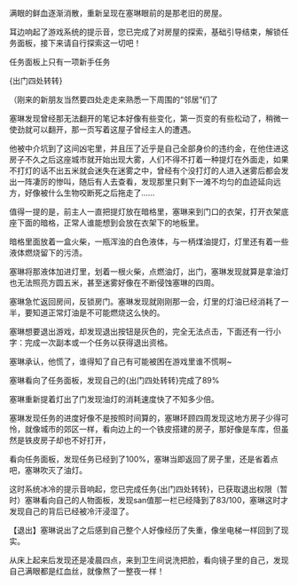 满眼的鲜血逐渐消散，重新呈现在塞琳眼前的是那老旧的房屋。

耳边响起了游戏系统的提示音，您已完成了对房屋的探索，基础引导结束，解锁任务面板，接下来请自行探索这一切吧！

任务面板上只有一项新手任务

{出门四处转转}

（刚来的新朋友当然要四处走走来熟悉一下周围的“邻居”们了

塞琳发现曾经那无法翻开的笔记本好像有些变化，第一页变的有些松动了，稍微一使劲就可以翻开，那一页写着这屋子曾经主人的遭遇。

他被中介坑到了这间凶宅里，并且压了近乎是自己全部身价的违约金，在他住进这房子不久之后这座城市就开始出现大雾，人们不得不打着一种提灯在外面走，如果不打灯的话不出五米就会迷失在迷雾之中，曾经有个没打灯的人进入迷雾后都会发出一阵凄厉的惨叫，随后有人去查看，发现那里只剩下一滩不均匀的血迹延向远方，好像被什么生物咬断死之后拖走了......

值得一提的是，前主人一直把提灯放在暗格里，塞琳来到门口的衣架，打开衣架底座下面的暗格，正常人谁能想到会放在衣架下的地板里。

暗格里面放着一盒火柴，一瓶浑浊的白色液体，与一柄煤油提灯，灯里还有着一些液体燃烧留下的污渍。

塞琳将那液体加进灯里，划着一根火柴，点燃油灯，出门，塞琳发现就算是拿油灯也无法照亮方圆五米，甚至迷雾好像在不断侵蚀塞琳的四周。

塞琳急忙返回房间，反锁房门。塞琳发现就刚刚那一会，灯里的灯油已经消耗了一半，要知道正常灯油是不可能燃烧这么快的。

塞琳想要退出游戏，却发现退出按钮是灰色的，完全无法点击，下面还有一行小字：完成一次副本或一个任务以获得退出资格。

塞琳承认，他慌了，谁得知了自己有可能被困在游戏里谁不慌啊~

塞琳看向了任务面板，发现自己的{出门四处转转}完成了89%

塞琳重新提着灯出了门发现油灯的消耗速度快了不知多少倍。

塞琳发现任务的进度好像不是按照时间算的，塞琳环顾四周发现这地方房子少得可怜，就像城市的郊区一样，看向边上的一个铁皮搭建的房子，那好像是车库，但虽然是铁皮房子却也不好打开，

看向任务面板，发现任务已经到了100%，塞琳当即返回了房子里，还是省着点吧，塞琳吹灭了油灯。

这时系统冰冷的提示音响起，您已完成任务{出门四处转转}，已获取退出权限（暂时）塞琳看向自己的人物面板，发现san值那一栏已经降到了83/100，塞琳这时才发现自己的背后已经被冷汗浸湿了。

【退出】塞琳说出了之后感到自己整个人好像经历了失重，像坐电梯一样回到了现实。

从床上起来后发现还是凌晨四点，来到卫生间说洗把脸，看向镜子里的自己，发现自己满眼都是红血丝，就像熬了一整夜一样！
